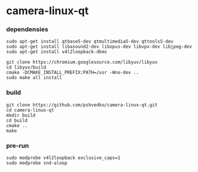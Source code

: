 # camera-linux-qt

### dependensies 
```
sudo apt-get install qtbase5-dev qtmultimedia5-dev qttools5-dev 
sudo apt-get install libasound2-dev libopus-dev libvpx-dev libjpeg-dev
sudo apt-get install v4l2loopback-dkms
```
```
git clone https://chromium.googlesource.com/libyuv/libyuv
cd libyuv/build
cmake -DCMAKE_INSTALL_PREFIX:PATH=/usr -Wno-dev ..
sudo make all install
```

### build
```
git clone https://github.com/pshvedko/camera-linux-qt.git
cd camera-linux-qt
mkdir build
cd build
cmake ..
make
```

### pre-run
```
sudo modprobe v4l2loopback exclusive_caps=1
sudo modprobe snd-aloop
```
